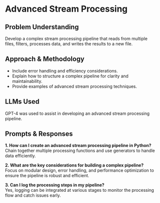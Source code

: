 # Advanced Stream Processing

## Problem Understanding
Develop a complex stream processing pipeline that reads from multiple files, filters, processes data, and writes the results to a new file.

## Approach & Methodology
- Include error handling and efficiency considerations.
- Explain how to structure a complex pipeline for clarity and maintainability.
- Provide examples of advanced stream processing techniques.

## LLMs Used
GPT-4 was used to assist in developing an advanced stream processing pipeline.

## Prompts & Responses
**1. How can I create an advanced stream processing pipeline in Python?**  
Chain together multiple processing functions and use generators to handle data efficiently.

**2. What are the key considerations for building a complex pipeline?**  
Focus on modular design, error handling, and performance optimization to ensure the pipeline is robust and efficient.

**3. Can I log the processing steps in my pipeline?**  
Yes, logging can be integrated at various stages to monitor the processing flow and catch issues early.

